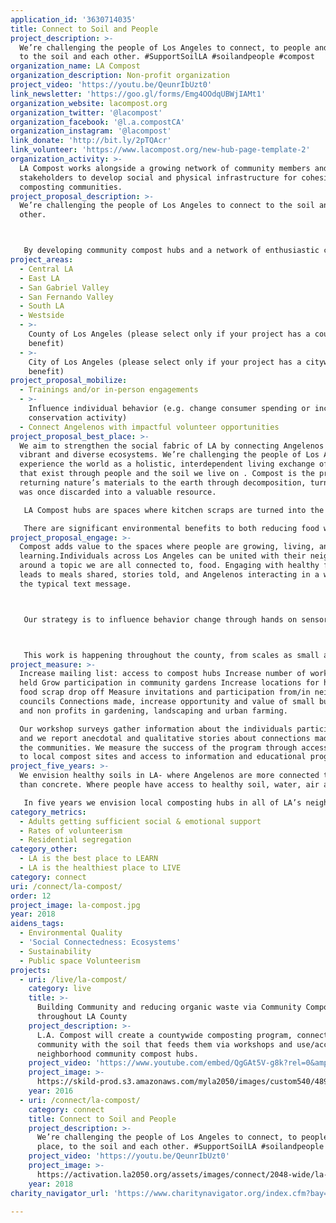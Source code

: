 ```yaml
---
application_id: '3630714035'
title: Connect to Soil and People
project_description: >-
  We’re challenging the people of Los Angeles to connect, to people and place,
  to the soil and each other. #SupportSoilLA #soilandpeople #compost
organization_name: LA Compost
organization_description: Non-profit organization
project_video: 'https://youtu.be/QeunrIbUzt0'
link_newsletter: 'https://goo.gl/forms/Emg4OOdqUBWjIAMt1'
organization_website: lacompost.org
organization_twitter: '@lacompost'
organization_facebook: '@l.a.compostCA'
organization_instagram: '@lacompost'
link_donate: 'http://bit.ly/2pTQAcr'
link_volunteer: 'https://www.lacompost.org/new-hub-page-template-2'
organization_activity: >-
  LA Compost works alongside a growing network of community members and
  stakeholders to develop social and physical infrastructure for cohesive
  composting communities.
project_proposal_description: >-
  We’re challenging the people of Los Angeles to connect to the soil and each
  other.



   By developing community compost hubs and a network of enthusiastic composters, we can reevaluate our food system and work with nature to value soil, and in doing so, connect to the vibrancy of our urban space.
project_areas:
  - Central LA
  - East LA
  - San Gabriel Valley
  - San Fernando Valley
  - South LA
  - Westside
  - >-
    County of Los Angeles (please select only if your project has a countywide
    benefit)
  - >-
    City of Los Angeles (please select only if your project has a citywide
    benefit)
project_proposal_mobilize:
  - Trainings and/or in-person engagements
  - >-
    Influence individual behavior (e.g. change consumer spending or increase
    conservation activity)
  - Connect Angelenos with impactful volunteer opportunities
project_proposal_best_place: >-
  We aim to strengthen the social fabric of LA by connecting Angelenos to their
  vibrant and diverse ecosystems. We’re challenging the people of Los Angeles to
  experience the world as a holistic, interdependent living exchange of energy
  that exist through people and the soil we live on . Compost is the process of
  returning nature’s materials to the earth through decomposition, turning what
  was once discarded into a valuable resource.

   LA Compost hubs are spaces where kitchen scraps are turned into the ammendment needed for healthy soils. All hubs exist in partnerships with incredible organizations to support their thriving communities - from Monrovia to Elysian Valley, DTLA, to Venice. These compost hubs are established in shared spaces-places where we coexist. The hubs create a space for people to connect to the natural world existing within our urban landscape. Angelenos will have the opportunity to participate in various ways: learning food waste awareness and methods of composting, correctly sorting household food scraps, “deposit” food scraps at their community hub, join a workshop to learn about soil health, turn a compost pile at an urban farm, learn about vermicompost, interact intergenerationally, and create social connections to support healthy neighborhoods. We see these shared spaces as a bridge to connect individuals to their surrounding community. We live in a society full of disconnection, within communities there is isolation, between age groups it difficult for people to relate. This issue of disconnection has contributed to the increasing rates of mental suffering, lack of social support, lack of intergenerational activities, low rates of volunteerism, and less time spent interacting with the vibrant natural world and all of its wonders. Each of the LA Compost hubs is a space to reconnect, a platform to begin building these social bridges for us to nourish our environments. It is a space to share, volunteer, and engage in our civil society, broadening our horizons to meet outside of a coffee shop or board room, or our computer screens.

   There are significant environmental benefits to both reducing food waste and using finished compost- ultimately completing the story of food from farm to table to compost and back to the soil. The environmental benefits of compost include increased water retention, reduce erosion, lower greenhouse gas emissions, and increase nutritional value of food. These environmental benefits help stabilize and protect our changing climate, making LA more resilient. Our goal is to strengthen the social fabric of LA by amplifying shared spaces for connections, with each other, our food system and the vibrant ecosystems of LA- while diverting food waste from landfill, generating healthy compost to nourish LA’s landscapes, protecting LA from drought and erosion, and celebrating diversity within soil and people.
project_proposal_engage: >-
  Compost adds value to the spaces where people are growing, living, and
  learning.Individuals across Los Angeles can be united with their neighbors
  around a topic we are all connected to, food. Engaging with healthy food often
  leads to meals shared, stories told, and Angelenos interacting in a way beyond
  the typical text message.



   Our strategy is to influence behavior change through hands on sensory learning about compost, shifting away from the mindset of disposable habits. Our tactics to do this are increase activities for volunteering, hosting public gatherings for workshops, inviting neighborhood councils to turn days to meet outside, working to reduce residential segregation through active shared spaces.



   This work is happening throughout the county, from scales as small as apartment balconies to regional urban farms.
project_measure: >-
  Increase mailing list: access to compost hubs Increase number of workshops
  held Grow participation in community gardens Increase locations for household
  food scrap drop off Measure invitations and participation from/in neighborhood
  councils Connections made, increase opportunity and value of small businesses
  and non profits in gardening, landscaping and urban farming.

  Our workshop surveys gather information about the individuals participating,
  and we report anecdotal and qualitative stories about connections made within
  the communities. We measure the success of the program through access: access
  to local compost sites and access to information and educational programming. 
project_five_years: >-
  We envision healthy soils in LA- where Angelenos are more connected to nature
  than concrete. Where people have access to healthy soil, water, air and food.

   In five years we envision local composting hubs in all of LA’s neighborhoods, on our way to a cohesive composting system working with municipalities to promote individual, community and regional composting sites. We see an LA with more green spaces and need for compost to be applied to landscapes for homeowners and public space, working to sequester carbon. We'll work to increase access for those who cannot compost at home but want to contribute and support their local agriculture system. With increased access to food scraps drop locations -farmers markets, parks and libraries with garden programs. These three tiers- individual, community, regional- can collectively impact waste diversion while creating behavioral changes in our disconnected disposable economy. The tiers will work to support each other- with advanced workshops that incorporate outreach programs for learning at regional sites, and the education from the hubs translating to individuals confidently managing their own compost at home, connecting to the soil and each other.
category_metrics:
  - Adults getting sufficient social & emotional support
  - Rates of volunteerism
  - Residential segregation
category_other:
  - LA is the best place to LEARN
  - LA is the healthiest place to LIVE
category: connect
uri: /connect/la-compost/
order: 12
project_image: la-compost.jpg
year: 2018
aidens_tags:
  - Environmental Quality
  - 'Social Connectedness: Ecosystems'
  - Sustainability
  - Public space Volunteerism
projects:
  - uri: /live/la-compost/
    category: live
    title: >-
      Building Community and reducing organic waste via Community Compost Hubs
      throughout LA County
    project_description: >-
      L.A. Compost will create a countywide composting program, connecting the
      community with the soil that feeds them via workshops and use/access to
      neighborhood community compost hubs.
    project_video: 'https://www.youtube.com/embed/QgGAt5V-g8k?rel=0&amp;showinfo=0'
    project_image: >-
      https://skild-prod.s3.amazonaws.com/myla2050/images/custom540/4893873855741-team90.jpg
    year: 2016
  - uri: /connect/la-compost/
    category: connect
    title: Connect to Soil and People
    project_description: >-
      We’re challenging the people of Los Angeles to connect, to people and
      place, to the soil and each other. #SupportSoilLA #soilandpeople #compost
    project_video: 'https://youtu.be/QeunrIbUzt0'
    project_image: >-
      https://activation.la2050.org/assets/images/connect/2048-wide/la-compost.jpg
    year: 2018
charity_navigator_url: 'https://www.charitynavigator.org/index.cfm?bay=search.profile&ein=461134852'

---
```

